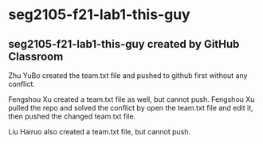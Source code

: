 # seg2105-f21-lab1-this-guy
## seg2105-f21-lab1-this-guy created by GitHub Classroom
Zhu YuBo created the team.txt file and pushed to github first without any conflict.

Fengshou Xu created a team.txt file as well, but cannot push. Fengshou Xu pulled the repo and solved the conflict by open the team.txt file and edit it, then pushed the changed team.txt file.

Liu Hairuo also created a team.txt file, but cannot push.
